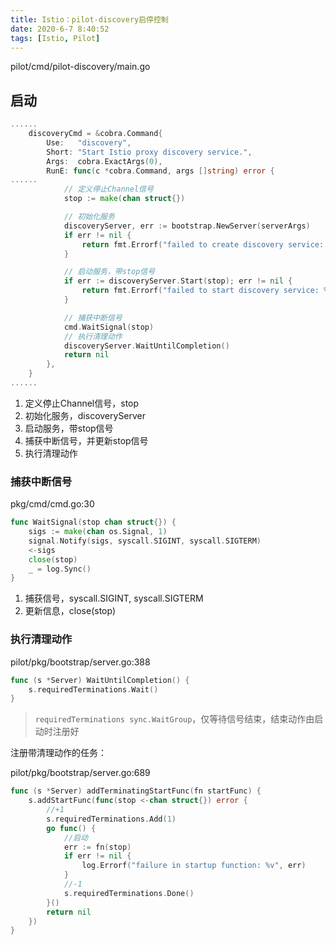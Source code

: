 ```yaml
---
title: Istio：pilot-discovery启停控制
date: 2020-6-7 8:40:52
tags: [Istio, Pilot]
---
```


pilot/cmd/pilot-discovery/main.go

## 启动

```go
......
	discoveryCmd = &cobra.Command{
		Use:   "discovery",
		Short: "Start Istio proxy discovery service.",
		Args:  cobra.ExactArgs(0),
		RunE: func(c *cobra.Command, args []string) error {
......
			// 定义停止Channel信号
			stop := make(chan struct{})

			// 初始化服务
			discoveryServer, err := bootstrap.NewServer(serverArgs)
			if err != nil {
				return fmt.Errorf("failed to create discovery service: %v", err)
			}

			// 启动服务，带stop信号
			if err := discoveryServer.Start(stop); err != nil {
				return fmt.Errorf("failed to start discovery service: %v", err)
			}

            // 捕获中断信号
			cmd.WaitSignal(stop)
			// 执行清理动作
			discoveryServer.WaitUntilCompletion()
			return nil
		},
	}
......
```

1. 定义停止Channel信号，stop
2. 初始化服务，discoveryServer
3. 启动服务，带stop信号
4. 捕获中断信号，并更新stop信号
5. 执行清理动作

### 捕获中断信号

pkg/cmd/cmd.go:30

```go
func WaitSignal(stop chan struct{}) {
	sigs := make(chan os.Signal, 1)
	signal.Notify(sigs, syscall.SIGINT, syscall.SIGTERM)
	<-sigs
	close(stop)
	_ = log.Sync()
}
```

1. 捕获信号，syscall.SIGINT, syscall.SIGTERM
2. 更新信息，close(stop)

### 执行清理动作

pilot/pkg/bootstrap/server.go:388

```go
func (s *Server) WaitUntilCompletion() {
	s.requiredTerminations.Wait()
}
```

> `requiredTerminations sync.WaitGroup`，仅等待信号结束，结束动作由启动时注册好


注册带清理动作的任务：

pilot/pkg/bootstrap/server.go:689

```go
func (s *Server) addTerminatingStartFunc(fn startFunc) {
	s.addStartFunc(func(stop <-chan struct{}) error {
	    //+1
		s.requiredTerminations.Add(1)
		go func() {
		    //启动
			err := fn(stop)
			if err != nil {
				log.Errorf("failure in startup function: %v", err)
			}
			//-1
			s.requiredTerminations.Done()
		}()
		return nil
	})
}
```
